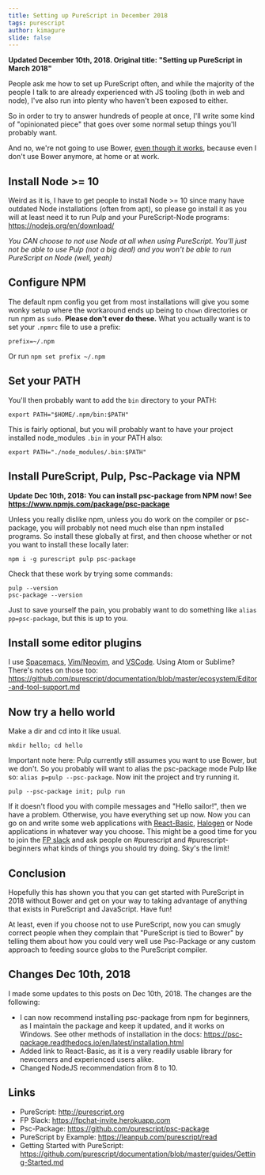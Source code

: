 ```yaml
---
title: Setting up PureScript in December 2018
tags: purescript
author: kimagure
slide: false
---
```

**Updated December 10th, 2018. Original title: "Setting up PureScript in March 2018"**

People ask me how to set up PureScript often, and while the majority of the people I talk to are already experienced with JS tooling (both in web and node), I've also run into plenty who haven't been exposed to either.

So in order to try to answer hundreds of people at once, I'll write some kind of "opinionated piece" that goes over some normal setup things you'll probably want.

And no, we're not going to use Bower, [even though it works](http://harry.garrood.me/blog/purescript-why-bower/), because even I don't use Bower anymore, at home or at work.

## Install Node >= 10

Weird as it is, I have to get people to install Node >= 10 since many have outdated Node installations (often from apt), so please go install it as you will at least need it to run Pulp and your PureScript-Node programs: <https://nodejs.org/en/download/>

*You CAN choose to not use Node at all when using PureScript. You'll just not be able to use Pulp (not a big deal) and you won't be able to run PureScript on Node (well, yeah)*

## Configure NPM

The default npm config you get from most installations will give you some wonky setup where the workaround ends up being to `chown` directories or run npm as `sudo`. **Please don't ever do these.** What you actually want is to set your `.npmrc` file to use a prefix:

```
prefix=~/.npm
```

Or run `npm set prefix ~/.npm`

## Set your PATH

You'll then probably want to add the `bin` directory to your PATH:

```
export PATH="$HOME/.npm/bin:$PATH"
```

This is fairly optional, but you will probably want to have your project installed node_modules `.bin` in your PATH also:

```
export PATH="./node_modules/.bin:$PATH"
```

## Install PureScript, Pulp, Psc-Package via NPM

**Update Dec 10th, 2018: You can install psc-package from NPM now! See <https://www.npmjs.com/package/psc-package>**

Unless you really dislike npm, unless you do work on the compiler or psc-package, you will probably not need much else than npm installed programs. So install these globally at first, and then choose whether or not you want to install these locally later:

```
npm i -g purescript pulp psc-package
```

Check that these work by trying some commands:

```
pulp --version
psc-package --version
```

Just to save yourself the pain, you probably want to do something like `alias pp=psc-package`, but this is up to you.

## Install some editor plugins

I use [Spacemacs](https://github.com/syl20bnr/spacemacs/tree/master/layers/%2Blang/purescript), [Vim/Neovim](https://github.com/FrigoEU/psc-ide-vim), and [VSCode](https://github.com/purescript/documentation/blob/master/ecosystem/Editor-and-tool-support.md). Using Atom or Sublime? There's notes on those too: <https://github.com/purescript/documentation/blob/master/ecosystem/Editor-and-tool-support.md>

## Now try a hello world

Make a dir and cd into it like usual.

```
mkdir hello; cd hello
```

Important note here: Pulp currently still assumes you want to use Bower, but we don't. So you probably will want to alias the psc-package mode Pulp like so: `alias p=pulp --psc-package`. Now init the project and try running it.

```
pulp --psc-package init; pulp run
```

If it doesn't flood you with compile messages and "Hello sailor!", then we have a problem. Otherwise, you have everything set up now. Now you can go on and write some web applications with [React-Basic](https://github.com/lumihq/purescript-react-basic), [Halogen](https://github.com/slamdata/purescript-halogen) or Node applications in whatever way you choose. This might be a good time for you to join the [FP slack](https://fpchat-invite.herokuapp.com/) and ask people on #purescript and #purescript-beginners what kinds of things you should try doing. Sky's the limit!

## Conclusion

Hopefully this has shown you that you can get started with PureScript in 2018 without Bower and get on your way to taking advantage of anything that exists in PureScript and JavaScript. Have fun!

At least, even if you choose not to use PureScript, now you can smugly correct people when they complain that "PureScript is tied to Bower" by telling them about how you could very well use Psc-Package or any custom approach to feeding source globs to the PureScript compiler.

## Changes Dec 10th, 2018

I made some updates to this posts on Dec 10th, 2018. The changes are the following:

* I can now recommend installing psc-package from npm for beginners, as I maintain the package and keep it updated, and it works on Windows. See other methods of installation in the docs: <https://psc-package.readthedocs.io/en/latest/installation.html>
* Added link to React-Basic, as it is a very readily usable library for newcomers and experienced users alike.
* Changed NodeJS recommendation from 8 to 10.

## Links

* PureScript: http://purescript.org
* FP Slack: https://fpchat-invite.herokuapp.com
* Psc-Package: https://github.com/purescript/psc-package
* PureScript by Example: https://leanpub.com/purescript/read
* Getting Started with PureScript: https://github.com/purescript/documentation/blob/master/guides/Getting-Started.md

